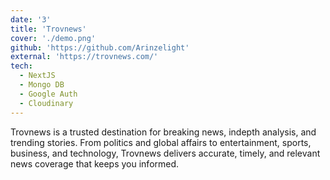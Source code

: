 ```yaml
---
date: '3'
title: 'Trovnews'
cover: './demo.png'
github: 'https://github.com/Arinzelight'
external: 'https://trovnews.com/'
tech:
  - NextJS
  - Mongo DB
  - Google Auth
  - Cloudinary
---
```


Trovnews is a trusted destination for breaking news, indepth analysis, and trending stories. From politics and global affairs to entertainment, sports, business, and technology, Trovnews delivers accurate, timely, and relevant news coverage that keeps you informed.
